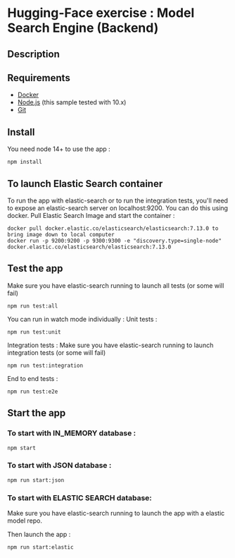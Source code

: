 # Hugging-Face exercise : Model Search Engine (Backend)

## Description

## Requirements

* [Docker](https://docs.docker.com/get-docker/)
* [Node.js](https://nodejs.org/) (this sample tested with 10.x)
* [Git](https://git-scm.com/downloads)
## Install

You need node 14+ to use the app :
```
npm install
```

## To launch Elastic Search container 

To run the app with elastic-search or to run the integration tests, you'll need to expose an elastic-search server on localhost:9200. You can do this using docker. 
Pull Elastic Search Image and start the container : 

```
docker pull docker.elastic.co/elasticsearch/elasticsearch:7.13.0 to bring image down to local computer
docker run -p 9200:9200 -p 9300:9300 -e "discovery.type=single-node" docker.elastic.co/elasticsearch/elasticsearch:7.13.0
```

## Test the app 
Make sure you have elastic-search running to launch all tests (or some will fail)
```
npm run test:all
```

You can run in watch mode individually :
Unit tests :

```
npm run test:unit
```

Integration tests :
Make sure you have elastic-search running to launch integration tests (or some will fail)

```
npm run test:integration
```

End to end tests :

```
npm run test:e2e
```

## Start the app 

### To start with IN_MEMORY database :

```
npm start
```

### To start with JSON database :

```
npm run start:json
```

### To start with ELASTIC SEARCH database:

Make sure you have elastic-search running to launch the app with a elastic model repo.

Then launch the app : 

```
npm run start:elastic
```
